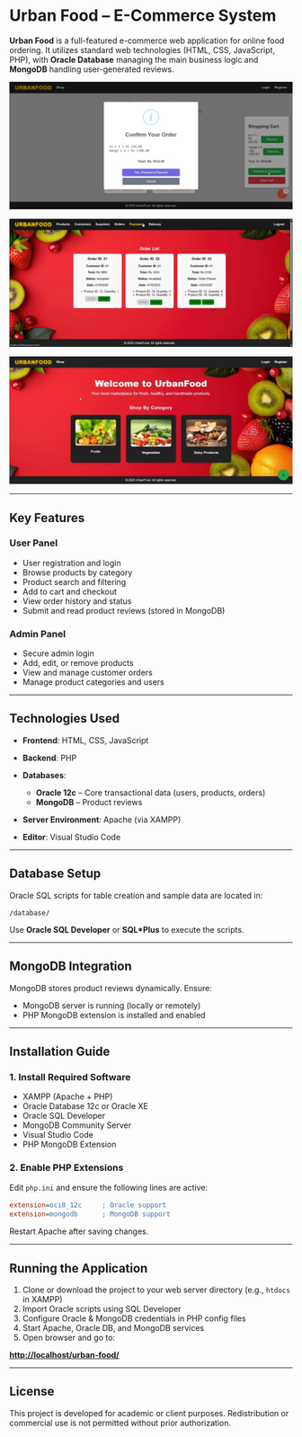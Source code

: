 # Urban Food – E-Commerce System

**Urban Food** is a full-featured e-commerce web application for online food ordering. It utilizes standard web technologies (HTML, CSS, JavaScript, PHP), with **Oracle Database** managing the main business logic and **MongoDB** handling user-generated reviews.


![E-Commerce Screenshot](https://raw.githubusercontent.com/AmjadAzward/E-Commerce-System/main/Images/IMG-20250619-WA0021.jpg)

![E-Commerce Screenshot](https://raw.githubusercontent.com/AmjadAzward/E-Commerce-System/main/Images/IMG-20250619-WA0024.jpg)

![E-Commerce Screenshot](https://raw.githubusercontent.com/AmjadAzward/E-Commerce-System/main/Images/IMG-20250619-WA0027.jpg)

---

##  Key Features

### User Panel

* User registration and login
* Browse products by category
* Product search and filtering
* Add to cart and checkout
* View order history and status
* Submit and read product reviews (stored in MongoDB)

###  Admin Panel

* Secure admin login
* Add, edit, or remove products
* View and manage customer orders
* Manage product categories and users

---

##  Technologies Used

* **Frontend**: HTML, CSS, JavaScript
* **Backend**: PHP
* **Databases**:

  * **Oracle 12c** – Core transactional data (users, products, orders)
  * **MongoDB** – Product reviews
* **Server Environment**: Apache (via XAMPP)
* **Editor**: Visual Studio Code

---

##  Database Setup

Oracle SQL scripts for table creation and sample data are located in:

```
/database/
```

Use **Oracle SQL Developer** or **SQL\*Plus** to execute the scripts.

---

##  MongoDB Integration

MongoDB stores product reviews dynamically. Ensure:

* MongoDB server is running (locally or remotely)
* PHP MongoDB extension is installed and enabled

---

##  Installation Guide

### 1. Install Required Software

* XAMPP (Apache + PHP)
* Oracle Database 12c or Oracle XE
* Oracle SQL Developer
* MongoDB Community Server
* Visual Studio Code
* PHP MongoDB Extension

### 2. Enable PHP Extensions

Edit `php.ini` and ensure the following lines are active:

```ini
extension=oci8_12c     ; Oracle support
extension=mongodb      ; MongoDB support
```

Restart Apache after saving changes.

---

##  Running the Application

1. Clone or download the project to your web server directory (e.g., `htdocs` in XAMPP)
2. Import Oracle scripts using SQL Developer
3. Configure Oracle & MongoDB credentials in PHP config files
4. Start Apache, Oracle DB, and MongoDB services
5. Open browser and go to:

**[http://localhost/urban-food/](http://localhost/urban-food/)**

---

##  License

This project is developed for academic or client purposes. Redistribution or commercial use is not permitted without prior authorization.



